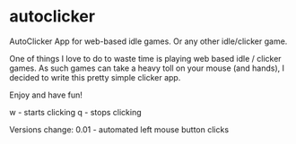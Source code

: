 # autoclicker
AutoClicker App for web-based idle games. Or any other idle/clicker game.

One of things I love to do to waste time is playing web based idle / clicker games.
As such games can take a heavy toll on your mouse (and hands), I decided to write this pretty simple clicker app.

Enjoy and have fun!

w - starts clicking
q - stops clicking

Versions change:
0.01 - automated left mouse button clicks

